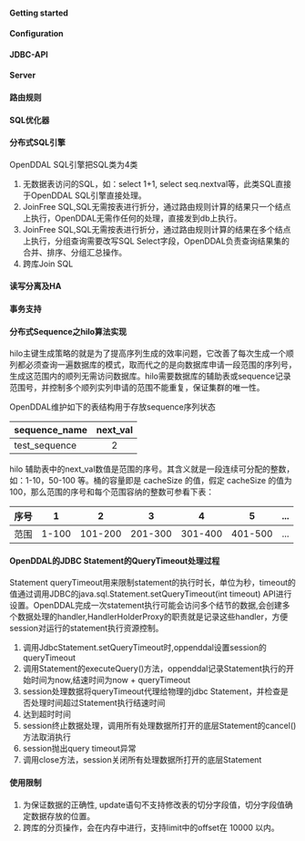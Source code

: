 #### Getting started

#### Configuration

#### JDBC-API

#### Server

#### 路由规则

#### SQL优化器

#### 分布式SQL引擎
OpenDDAL SQL引擎把SQL类为4类

1. 无数据表访问的SQL，如：select 1+1, select seq.nextval等，此类SQL直接于OpenDDAL SQL引擎直接处理。
2. JoinFree SQL,SQL无需按表进行折分，通过路由规则计算的结果只一个结点上执行，OpenDDAL无需作任何的处理，直接发到db上执行。
3. JoinFree SQL,SQL无需按表进行折分，通过路由规则计算的结果在多个结点上执行，分组查询需要改写SQL Select字段，OpenDDAL负责查询结果集的合并、排序、分组汇总操作。
4. 跨库Join SQL


#### 读写分离及HA

#### 事务支持

#### 分布式Sequence之hilo算法实现
hilo主键生成策略的就是为了提高序列生成的效率问题，它改善了每次生成一个顺列都必须查询一遍数据库的模式，取而代之的是向数据库申请一段范围的序列号，生成这范围内的顺列无需访问数据库。hilo需要数据库的辅助表或sequence记录范围号，并控制多个顺列实列申请的范围不能重复，保证集群的唯一性。

OpenDDAL维护如下的表结构用于存放sequence序列状态

| sequence_name | next_val |
|:---|:---:|
| test_sequence | 2 |

hilo 辅助表中的next_val数值是范围的序号。其含义就是一段连续可分配的整数，如：1-10，50-100 等。桶的容量即是 cacheSize 的值，假定 cacheSize 的值为 100，那么范围的序号和每个范围容纳的整数可参看下表：

| 序号 | 1 | 2 | 3 | 4 | 5 | ... |
|:---|:---:|:---:|:---:|:---:|:---:|:---:|
| 范围 | 1-100 | 101-200 | 201-300 | 301-400 | 401-500 | ... |

#### OpenDDAL的JDBC Statement的QueryTimeout处理过程 
Statement queryTimeout用来限制statement的执行时长，单位为秒，timeout的值通过调用JDBC的java.sql.Statement.setQueryTimeout(int timeout) API进行设置。OpenDDAL完成一次statement执行可能会访问多个结节的数据,会创建多个数据处理的handler,HandlerHolderProxy的职责就是记录这些handler，方便session对运行的statement执行资源控制。

1. 调用JdbcStatement.setQueryTimeout时,oppenddal设置session的queryTimeout
2. 调用Statement的executeQuery()方法，oppenddal记录Statement执行的开始时间为now,结速时间为now + queryTimeout
3. session处理数据将queryTimeout代理给物理的jdbc Statement，并检查是否处理时间超过Statement执行结速时间
4. 达到超时时间 
5. session终止数据处理，调用所有处理数据所打开的底层Statement的cancel()方法取消执行
6. session抛出query timeout异常
7. 调用close方法，session关闭所有处理数据所打开的底层Statement

#### 使用限制
1. 为保证数据的正确性, update语句不支持修改表的切分字段值，切分字段值确定数据存放的位置。
2. 跨库的分页操作，会在内存中进行，支持limit中的offset在 10000 以内。
